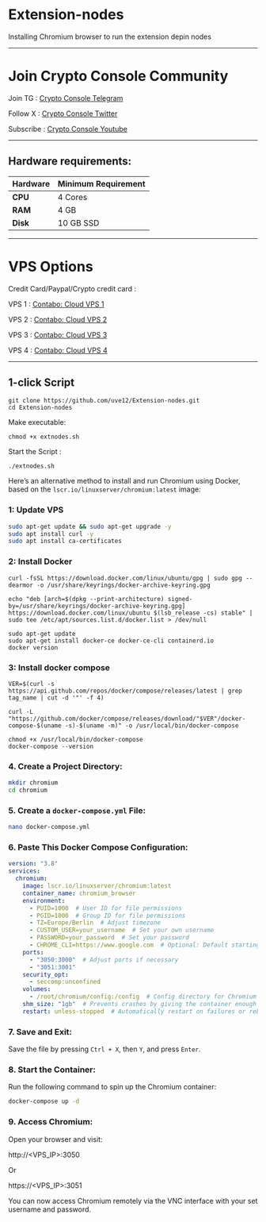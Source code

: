 # Extension-nodes

Installing Chromium browser to run the extension depin nodes

---

# Join Crypto Console Community

Join TG : [Crypto Console Telegram](https://t.me/cryptoconsol) 

Follow X : [Crypto Console Twitter](https://www.x.com/cryptoconsol) 

Subscribe : [Crypto Console Youtube](https://www.youtube.com/@cryptoconsole)

---

## Hardware requirements:

| **Hardware** | **Minimum Requirement** |
|--------------|-------------------------|
| **CPU**      | 4 Cores                 |
| **RAM**      | 4 GB                    | 
| **Disk**     | 10   GB  SSD            |

---

# VPS Options

Credit Card/Paypal/Crypto credit card : 

VPS 1 : [Contabo: Cloud VPS 1](https://www.jdoqocy.com/click-101278318-15692486) 

VPS 2 : [Contabo: Cloud VPS 2](https://www.tkqlhce.com/click-101278318-13796472)

VPS 3 : [Contabo: Cloud VPS 3](https://www.dpbolvw.net/click-101278318-13796474)

VPS 4 : [Contabo: Cloud VPS 4](https://www.anrdoezrs.net/click-101278318-13796476)

---

## 1-click Script
```
git clone https://github.com/uve12/Extension-nodes.git
cd Extension-nodes
```
Make executable:

```
chmod +x extnodes.sh
```
Start the Script :
```
./extnodes.sh
```

Here’s an alternative method to install and run Chromium using Docker, based on the `lscr.io/linuxserver/chromium:latest` image:

###  1: Update VPS
```bash
sudo apt-get update && sudo apt-get upgrade -y
sudo apt install curl -y
sudo apt install ca-certificates
```

###  2: Install Docker
```
curl -fsSL https://download.docker.com/linux/ubuntu/gpg | sudo gpg --dearmor -o /usr/share/keyrings/docker-archive-keyring.gpg

echo "deb [arch=$(dpkg --print-architecture) signed-by=/usr/share/keyrings/docker-archive-keyring.gpg] https://download.docker.com/linux/ubuntu $(lsb_release -cs) stable" | sudo tee /etc/apt/sources.list.d/docker.list > /dev/null

sudo apt-get update
sudo apt-get install docker-ce docker-ce-cli containerd.io
docker version
```
###  3: Install docker compose
```
VER=$(curl -s https://api.github.com/repos/docker/compose/releases/latest | grep tag_name | cut -d '"' -f 4)

curl -L "https://github.com/docker/compose/releases/download/"$VER"/docker-compose-$(uname -s)-$(uname -m)" -o /usr/local/bin/docker-compose

chmod +x /usr/local/bin/docker-compose
docker-compose --version
```

### 4. Create a Project Directory:
```bash
mkdir chromium
cd chromium
```

### 5. Create a `docker-compose.yml` File:
```bash
nano docker-compose.yml
```

### 6. Paste This Docker Compose Configuration:

```yaml
version: "3.8"
services:
  chromium:
    image: lscr.io/linuxserver/chromium:latest
    container_name: chromium_browser
    environment:
      - PUID=1000  # User ID for file permissions
      - PGID=1000  # Group ID for file permissions
      - TZ=Europe/Berlin  # Adjust timezone
      - CUSTOM_USER=your_username  # Set your own username
      - PASSWORD=your_password  # Set your password
      - CHROME_CLI=https://www.google.com  # Optional: Default starting page
    ports:
      - "3050:3000"  # Adjust ports if necessary
      - "3051:3001"
    security_opt:
      - seccomp:unconfined
    volumes:
      - /root/chromium/config:/config  # Config directory for Chromium
    shm_size: "1gb"  # Prevents crashes by giving the container enough shared memory
    restart: unless-stopped  # Automatically restart on failures or reboots
```

### 7. Save and Exit:
Save the file by pressing `Ctrl + X`, then `Y`, and press `Enter`.

### 8. Start the Container:
Run the following command to spin up the Chromium container:
```bash
docker-compose up -d
```

### 9. Access Chromium:
Open your browser and visit:

http://<VPS_IP>:3050

Or

https://<VPS_IP>:3051

You can now access Chromium remotely via the VNC interface with your set username and password.


